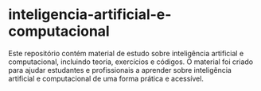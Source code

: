 # inteligencia-artificial-e-computacional
Este repositório contém material de estudo sobre inteligência artificial e computacional, incluindo teoria, exercícios e códigos. O material foi criado para ajudar estudantes e profissionais a aprender sobre inteligência artificial e computacional de uma forma prática e acessível.
